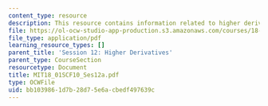 ```yaml
---
content_type: resource
description: This resource contains information related to higher derivatives.
file: https://ol-ocw-studio-app-production.s3.amazonaws.com/courses/18-01sc-single-variable-calculus-fall-2010/bb1039861d7b28d75e6acbedf497639c_MIT18_01SCF10_Ses12a.pdf
file_type: application/pdf
learning_resource_types: []
parent_title: 'Session 12: Higher Derivatives'
parent_type: CourseSection
resourcetype: Document
title: MIT18_01SCF10_Ses12a.pdf
type: OCWFile
uid: bb103986-1d7b-28d7-5e6a-cbedf497639c
---
```

